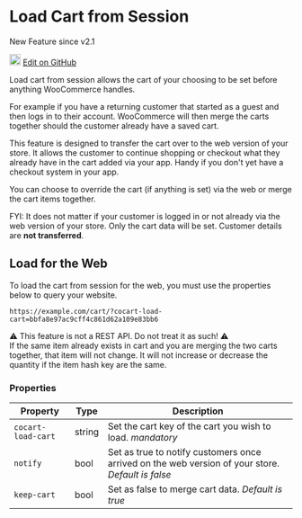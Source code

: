 # Load Cart from Session #

<span class="new">New Feature since v2.1</span>

<img src="images/github.svg" width="20" height="20" alt="GitHub Mark Logo"> [Edit on GitHub](https://github.com/co-cart/co-cart-docs/blob/master/source/includes/cocart-v1/_load-cart-from-session.md)

Load cart from session allows the cart of your choosing to be set before anything WooCommerce handles.

For example if you have a returning customer that started as a guest and then logs in to their account. WooCommerce will then merge the carts together should the customer already have a saved cart.

This feature is designed to transfer the cart over to the web version of your store. It allows the customer to continue shopping or checkout what they already have in the cart added via your app. Handy if you don't yet have a checkout system in your app.

You can choose to override the cart (if anything is set) via the web or merge the cart items together.

<aside class="notice">
	FYI: It does not matter if your customer is logged in or not already via the web version of your store. Only the cart data will be set. Customer details are <strong>not transferred</strong>.
</aside>

## Load for the Web ##

To load the cart from session for the web, you must use the properties below to query your website.

```
https://example.com/cart/?cocart-load-cart=bbfa8e97ac9cff4c861d62a109e83bb6
```

<aside class="warning">
  ⚠️ This feature is not a REST API. Do not treat it as such! ⚠️
</aside>

<aside class="notice">
	If the same item already exists in cart and you are merging the two carts together, that item will not change. It will not increase or decrease the quantity if the item hash key are the same.
</aside>

### Properties ###

| Property           | Type   | Description                                                                                                                     |
| ------------------ | ------ | ------------------------------------------------------------------------------------------------------------------------------- |
| `cocart-load-cart` | string | Set the cart key of the cart you wish to load. <i class="label label-info">mandatory</i>                                        |
| `notify`           | bool   | Set as true to notify customers once arrived on the web version of your store. <i class="label label-info">Default is false</i> |
| `keep-cart`        | bool   | Set as false to merge cart data. <i class="label label-info">Default is true</i>                                                |